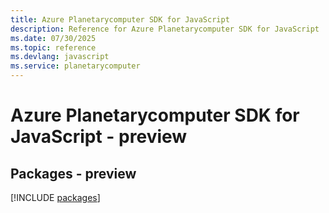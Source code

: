 ```yaml
---
title: Azure Planetarycomputer SDK for JavaScript
description: Reference for Azure Planetarycomputer SDK for JavaScript
ms.date: 07/30/2025
ms.topic: reference
ms.devlang: javascript
ms.service: planetarycomputer
---
```

# Azure Planetarycomputer SDK for JavaScript - preview
## Packages - preview
[!INCLUDE [packages](planetarycomputer-index.md)]